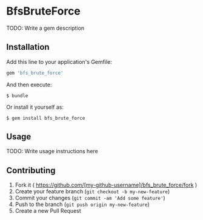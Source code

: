 # BfsBruteForce

TODO: Write a gem description

## Installation

Add this line to your application's Gemfile:

```ruby
gem 'bfs_brute_force'
```

And then execute:

    $ bundle

Or install it yourself as:

    $ gem install bfs_brute_force

## Usage

TODO: Write usage instructions here

## Contributing

1. Fork it ( https://github.com/[my-github-username]/bfs_brute_force/fork )
2. Create your feature branch (`git checkout -b my-new-feature`)
3. Commit your changes (`git commit -am 'Add some feature'`)
4. Push to the branch (`git push origin my-new-feature`)
5. Create a new Pull Request
